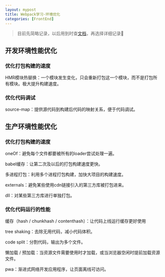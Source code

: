 ```yaml
---
layout: mypost
title: Webpack学习-环境优化
categories: [FrontEnd]
---
```


> 目前先简略记录，以后用到时查[文档](https://webpack.docschina.org/concepts/)，再选择详细记录👀

## 开发环境性能优化

### 优化打包构建的速度

HMR模块热替换：一个模块发生变化，只会重新打包这一个模块，而不是打包所有模块。极大提升构建速度。

### 优化代码调试

source-map：提供源代码到构建后代码的映射关系，便于代码调试。

## 生产环境性能优化

### 优化打包构建的速度

oneOf：避免每个文件都要被所有的loader尝试处理一遍。

babel缓存：让第二次及以后的打包构建速度更快。

多进程打包：利用多个进程打包构建，加快大项目的构建速度。

externals：避免某些使用cdn链接引入的第三方库被打包进来。

dll：对某些第三方库进行单独打包。

### 优化代码运行的性能

缓存（hash / chunkhash / contenthash）：让代码上线运行缓存更好使用

tree shaking：去除无用代码，减小代码体积。

code split：分割代码，输出为多个文件。

懒加载 / 预加载：当资源文件需要使用时才加载，或当浏览器空闲时提前加载资源文件。

pwa：渐进式网络开发应用程序，让页面离线可访问。